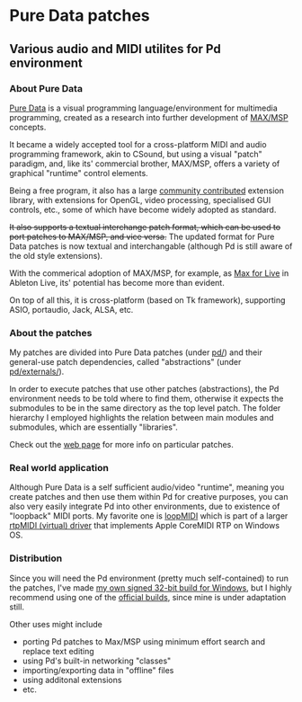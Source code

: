 # Pure Data patches

## Various audio and MIDI utilites for Pd environment

### About Pure Data

[Pure Data](http://msp.ucsd.edu) is a visual programming language/environment
for multimedia programming, created as a research into
further development of [MAX/MSP](https://cycling74.com/) concepts.

It became a widely accepted tool for a cross-platform
MIDI and audio programming framework, akin to CSound,
but using a visual "patch" paradigm, and, like its'
commercial brother, MAX/MSP, offers a variety of graphical
"runtime" control elements.

Being a free program, it also has a large [community contributed](https://puredata.info/) extension library, with extensions for OpenGL, video processing,
specialised GUI controls, etc., some of which have become
widely adopted as standard.

<strike>It also supports a textual interchange patch format, which
can be used to port patches to MAX/MSP, and vice versa.</strike>
The updated format for Pure Data patches is now textual and
interchangable (although Pd is still aware of the old style
extensions).

With the commerical adoption of MAX/MSP, for example, as
[Max for Live](https://www.ableton.com/en/live/max-for-live/) in
Ableton Live, its' potential has become more than evident.

On top of all this, it is cross-platform (based on Tk framework),
supporting ASIO, portaudio, Jack, ALSA, etc.

### About the patches

My patches are divided into Pure Data patches (under [pd/](./pd/)) and their
general-use patch dependencies, called "abstractions"
(under [pd/externals/](./pd/externals/)).

In order to execute patches that use other patches (abstractions),
the Pd environment needs to be told where to find them, otherwise
it expects the submodules to be in the same directory as the
top level patch. The folder hierarchy I employed highlights the
relation between main modules and submodules, which are essentially
"libraries".

Check out the [web page](https://chainjazz.github.io/puredatapatches)
for more info on particular patches.

### Real world application

Although Pure Data is a self sufficient audio/video "runtime", meaning you
create patches and then use them within Pd for creative purposes, you can
also very easily integrate Pd into other environments, due to existence of
"loopback" MIDI ports. My favorite one is [loopMIDI](http://www.tobias-erichsen.de/software/loopmidi.html) which is part of
a larger [rtpMIDI (virtual) driver](http://www.tobias-erichsen.de/software/rtpmidi.html) that implements Apple CoreMIDI RTP on 
Windows OS.

### Distribution
Since you will need the Pd environment (pretty much self-contained) to
run the patches, I've made [my own signed 32-bit build for Windows](https://drive.google.com/drive/folders/1Fn-sp9pZsP7rSD6SxID2r7sPU6FRVnxV?usp=sharing), but
I highly recommend using one of the [official builds](https://puredata.info/downloads/pure-data), since mine is under
adaptation still.

Other uses might include
* porting Pd patches to Max/MSP using minimum effort search and replace text 
editing
* using Pd's built-in networking "classes"
* importing/exporting data in "offline" files
* using additonal extensions
* etc.

